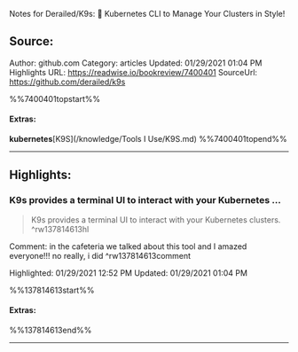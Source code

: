 Notes for Derailed/K9s: 🐶 Kubernetes CLI to Manage Your Clusters in Style!

## Source:
Author: github.com
Category: articles
Updated: 01/29/2021 01:04 PM
Highlights URL: https://readwise.io/bookreview/7400401
SourceUrl: https://github.com/derailed/k9s

%%7400401topstart%%
#### Extras:
**kubernetes**[K9S](/knowledge/Tools I Use/K9S.md)
%%7400401topend%%


 
-----
 ## Highlights:

### K9s provides a terminal UI to interact with your Kubernetes ...
>K9s provides a terminal UI to interact with your Kubernetes clusters. ^rw137814613hl

Comment: in the cafeteria we talked about this tool and I amazed everyone!!! no really, i did ^rw137814613comment

Highlighted: 01/29/2021 12:52 PM
Updated: 01/29/2021 01:04 PM

%%137814613start%%
#### Extras:

%%137814613end%%



------

